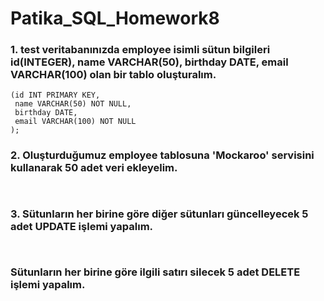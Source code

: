 # Patika_SQL_Homework8

### 1. test veritabanınızda employee isimli sütun bilgileri id(INTEGER), name VARCHAR(50), birthday DATE, email VARCHAR(100) olan bir tablo oluşturalım.

``` CREATE TABLE employee 
(id INT PRIMARY KEY,
 name VARCHAR(50) NOT NULL,
 birthday DATE,
 email VARCHAR(100) NOT NULL
);
```

### 2. Oluşturduğumuz employee tablosuna 'Mockaroo' servisini kullanarak 50 adet veri ekleyelim.

```  ``` 

### 3. Sütunların her birine göre diğer sütunları güncelleyecek 5 adet UPDATE işlemi yapalım.

```  ```

### Sütunların her birine göre ilgili satırı silecek 5 adet DELETE işlemi yapalım.

```  ```


